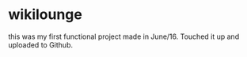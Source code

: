 # wikilounge

this was my first functional project made in June/16. Touched it up and uploaded to Github.  
